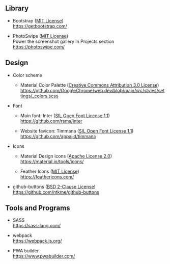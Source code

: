 ## Library

- Bootstrap ([MIT License](https://github.com/twbs/bootstrap/blob/master/LICENSE))  
  <https://getbootstrap.com/>

- PhotoSwipe ([MIT License](https://github.com/dimsemenov/PhotoSwipe/blob/master/LICENSE))  
  Power the screenshot gallery in Projects section  
  <https://photoswipe.com/>

## Design

- Color scheme

  - Material Color Palette ([Creative Commons Attribution 3.0 License](https://github.com/GoogleChrome/web.dev/blob/main/LICENSE))  
    <https://github.com/GoogleChrome/web.dev/blob/main/src/styles/settings/_colors.scss>

- Font

  - Main font: Inter ([SIL Open Font License 1.1](https://github.com/rsms/inter/blob/master/LICENSE.txt))  
    <https://github.com/rsms/inter>

  - Website favicon: Timmana ([SIL Open Font License 1.1](https://github.com/appajid/timmana/blob/master/OFL.txt))  
    <https://github.com/appajid/timmana>

- Icons

  - Material Design icons ([Apache License 2.0](https://github.com/google/material-design-icons/blob/master/LICENSE))  
    <https://material.io/tools/icons/>

  - Feather Icons ([MIT License](https://github.com/feathericons/feather))  
    <https://feathericons.com/>

- github-buttons ([BSD 2-Clause License](https://github.com/ntkme/github-buttons/blob/master/LICENSE))  
  <https://github.com/ntkme/github-buttons>

## Tools and Programs

- SASS  
  <https://sass-lang.com/>

- webpack  
  <https://webpack.js.org/>

- PWA builder  
  <https://www.pwabuilder.com/>

